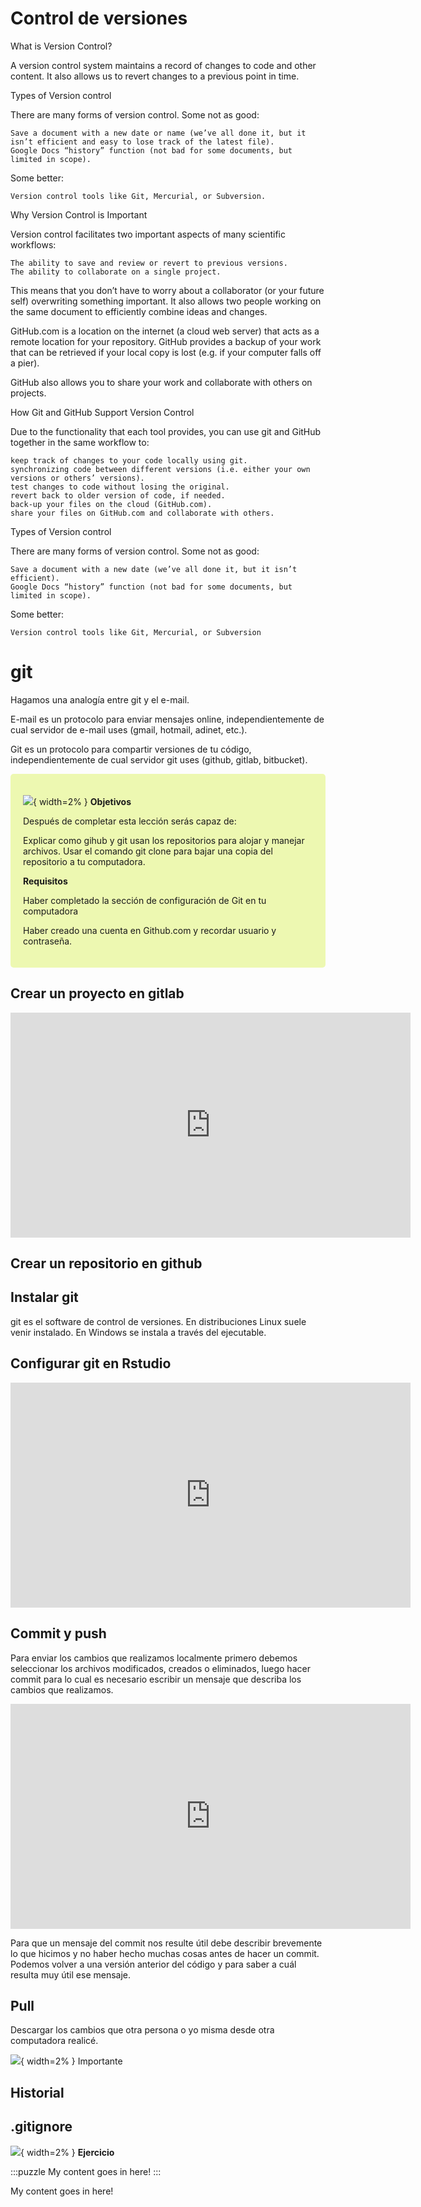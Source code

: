 # Control de versiones

What is Version Control?

A version control system maintains a record of changes to code and other content. It also allows us to revert changes to a previous point in time.

Types of Version control

There are many forms of version control. Some not as good:

    Save a document with a new date or name (we’ve all done it, but it isn’t efficient and easy to lose track of the latest file).
    Google Docs “history” function (not bad for some documents, but limited in scope).

Some better:

    Version control tools like Git, Mercurial, or Subversion.

Why Version Control is Important

Version control facilitates two important aspects of many scientific workflows:

    The ability to save and review or revert to previous versions.
    The ability to collaborate on a single project.

This means that you don’t have to worry about a collaborator (or your future self) overwriting something important. It also allows two people working on the same document to efficiently combine ideas and changes.

GitHub.com is a location on the internet (a cloud web server) that acts as a remote location for your repository. GitHub provides a backup of your work that can be retrieved if your local copy is lost (e.g. if your computer falls off a pier).

GitHub also allows you to share your work and collaborate with others on projects.

How Git and GitHub Support Version Control

Due to the functionality that each tool provides, you can use git and GitHub together in the same workflow to:

    keep track of changes to your code locally using git.
    synchronizing code between different versions (i.e. either your own versions or others’ versions).
    test changes to code without losing the original.
    revert back to older version of code, if needed.
    back-up your files on the cloud (GitHub.com).
    share your files on GitHub.com and collaborate with others.
    
Types of Version control

There are many forms of version control. Some not as good:

    Save a document with a new date (we’ve all done it, but it isn’t efficient).
    Google Docs “history” function (not bad for some documents, but limited in scope).


Some better:

    Version control tools like Git, Mercurial, or Subversion
# git

Hagamos una analogía entre git y el e-mail. 

E-mail es un protocolo para enviar mensajes online, independientemente de cual servidor de e-mail uses (gmail, hotmail, adinet, etc.).

Git es un protocolo para compartir versiones de tu código, independientemente de cual servidor git uses (github, gitlab, bitbucket).
<style>

Así github.com es a git lo que gmail.com es a e-mail.

Your project folder is called a repository in Git. We will call the page you land on
when you enter github.com/kbjarkefur/lyrics the main page.

## Clonar 

Cloning is similar to downloading a repository to your computer.
The difference between cloning and downloading is that when Git clones a
repository it remembers where you downloaded it from. This is necessary so that
Git knows where to share the edits you make to the files in the repository.

How to clone a repository:
1. Go to the main page of
github.com/kbjarkefur/lyrics
2. Click the green Clone or download button (see image)
3. Click Open in Desktop
4. Select where on your computer to clone the repository.
Usually in your Documents folder. Do NOT clone in a
shared folder, like a network drive or in DropBox.

Explore the clone!
Compare the files and folders you cloned to your
computer with those in the repository on
github.com/kbjarkefur/lyrics

# Commit 

In DropBox each saved version of a file is
saved to the version history. This is the
only way to do it automatically, but are all
these versions meaningful differences?

Instead of having a list of each saved version of a file, in Git we use commits to
indicate what is each meaningful difference between two versions of our project
folder.
Each commit is a snap shot of all files in the project folder, and lists how that snap
shot differ from the previous snap shot (the previous commit).
Each commit has a time stamp and tracks who did the commit.

# Primer commit 

Open the changes tab in GitHub Desktop
2. GitHub Desktop tracks your clone and has
noticed that you changed something in it
3. Then you need to do the three steps required
to commit a file to the repository:
3.1 Make sure the file you want to add is checked
3.2 Write a commit message and click
Commit to master
3.3 Click the sync button

Check your commit on GitHub:

Git is a version control software.
It organizes versions of every file in
a project in an orderly way. It is
approved for use on WB machines.
GitHub is a development platform.
It manages contributions to projects
in an orderly way. It is a standard
tool in code development and the
Bank has a subscription.

Git is a software that runs on your
computer. It stores “version
histories” of your files in a way that
is really useful, but that you mainly
don’t need to understand.
The complete history of a project is
called a “repository”. A repository
can be viewed in a desktop “client”,

it has a series of
versions called commits that make
up its history. Each commit is a
record of the changes between itself
and the previous commit.

Mastering Git with GitHub gives you
an awesome tool for managing your
own team’s workflow. Having both
your data, code, and code history
available for all authors makes an
incredibly useful tool.
Plus, Git protects all your files much
better than other software.
Repositories can optionally be
published publicly, which is
increasing popular for process
transparency. Shown here: The
World Bank Atlas of Sustainable
Development Goals.

A commit is a snapshot of the entire
working directory. Each commit has
a name and a timestamp.
You have to tell Git when to create
new commits. This is probably the
biggest difference from whatever
you do now.

Cuando guardas un archivo que tenés alojado en dropbox se guarda una nueva versión???

Git watches your saved changes
But it only stores them when you tell
it to: this is a “commit”
You can name these so that they
make sense and are easy to find
when you need them in the future
(you always need them when you
least expect, right?)

How is that better
than Dropbox?
Dropbox stores a new
snapshot every time you
save each file.
You save your work often
(right?)
So Dropbox stores many
similar images of your files
But you can’t tell which is
which!

Clone the repo with
your desktop client
Cloning the repository makes a
complete copy of it at the new
location, including the entire history
(remember, the repository is the
history).
Cloning from GitHub to your local
computer is a good way to start a
repository

Git notes changes as
“work in progress”
4
1. “Stage” your changes to add
them to the queue to be
committed.
1
2. “Name” your changes
informatively – a short sentence
will do nicely.
3. “Commit” your changes to add
them to the version history. You
will see the local copy of the
repository move ahead of the
GitHub (remote) copy.
4. “Push” your changes to sync the
remote (GitHub) repository with
your local copy.


The local and
remote are in sync
Each item records when it was last
modified – using the corresponding
name and timestamp form the
commit that modified it.


Overview of Adding and Committing Changes To Version Control

To keep track of changes to this file using git, you need to:

    first git add the changes to tracking (or staging area), and then
    git commit the changes to version control.

These two commands make up the bulk of many workflows that use git for version control:

    git add: takes a modified file in your working directory and places the modified version in a staging area for review.

    git commit: takes everything from the staging area and makes a permanent snapshot of the current state of your repository that has a unique identifier.
    
![](images/git-add-commit.png)

fuente www.earthdatascience.org


## Push 

Push Changed Files to GitHub.com

So far you have only modified your local copy of the repository and completed a local commit to the repository.

To update the files on GitHub.com, you need to push the changed files to the repository on GitHub.com.

Depending on your settings, you may then be prompted for your Github.com username and password.

After you have pushed your commits to GitHub.com, visit your repository (e.g. https://github.com/username/repository-name) and notice that your changes are reflected there.

Also notice that you have access to the full commit history for your repository!

Tell Git to Ignore Sensitive Files

If you have sensitive files in a repository that you never want to track with git, you can add those file names to a file called .gitignore, and git will not track them.

For instance, if you have a text file called social-security.txt that contains sensitive information, you can add that file to a .gitignore file.

Once listed in .gitignore, git will never add that file to version control or send it to GitHub.com.

Any files listed in the .gitignore file will be ignored by git.

You can also tell git to ignore directories by adding the directory name to the gitignore file (e.g. ignore a directory called private-directory):
   
   #edf8b1
   
div.blue { background-color:#efedf5; border-radius: 5px; padding: 20px;}
</style>
<div class = "blue">

![](images/document.png){ width=2% } **Objetivos**

Después de completar esta lección serás capaz de:

Explicar como gihub y git usan los repositorios para alojar y manejar archivos.
Usar el comando git clone para bajar una copia del repositorio a tu computadora.
    
**Requisitos** 

Haber completado la sección de configuración de Git en tu computadora

Haber creado una cuenta en Github.com y recordar usuario y contraseña.

</div>

## Crear un proyecto en gitlab

<iframe src="https://player.vimeo.com/video/292637965" width="640" height="360" frameborder="0" allow="autoplay; fullscreen" allowfullscreen></iframe>


## Crear un repositorio en github

## Instalar git

git es el software de control de versiones. En distribuciones Linux suele venir instalado. En Windows se instala a través del ejecutable.


## Configurar git en Rstudio

<iframe src="https://player.vimeo.com/video/292760320" width="640" height="360" frameborder="0" allow="autoplay; fullscreen" allowfullscreen></iframe>

## Commit y push

Para enviar los cambios que realizamos localmente primero debemos seleccionar los archivos modificados, creados o eliminados, luego hacer commit para lo cual es necesario escribir un mensaje que describa los cambios que realizamos. 

<iframe src="https://player.vimeo.com/video/292639340" width="640" height="360" frameborder="0" allow="autoplay; fullscreen" allowfullscreen></iframe>

Para que un mensaje del commit nos resulte útil debe describir brevemente lo que hicimos y no haber hecho muchas cosas antes de hacer un commit. Podemos volver a una versión anterior del código y para saber a cuál resulta muy útil ese mensaje.


## Pull

Descargar los cambios que otra persona o yo misma desde otra computadora realicé.

<!-- #b2e2e2 -->

![](images/idea.png){ width=2% } 
Importante

## Historial


## .gitignore
<style>
div.blue { background-color:#edf8b1; border-radius: 5px; padding: 20px;}
</style>
<div class = "yellow">

![](images/work.png){ width=2% } **Ejercicio**


</div>


:::puzzle
My content goes in here!
:::

<div class="puzzle">
My content goes in here!
</div>
